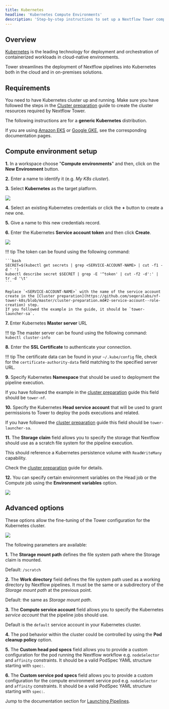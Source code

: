 ```yaml
---
title: Kubernetes
headline: 'Kubernetes Compute Environments'
description: 'Step-by-step instructions to set up a Nextflow Tower compute environment for a Kubernetes cluster'
---
```

## Overview

[Kubernetes](https://kubernetes.io/) is the leading technology for deployment and orchestration of containerized workloads in cloud-native environments.

Tower streamlines the deployment of Nextflow pipelines into Kubernetes both in the cloud and in on-premises solutions.


## Requirements

You need to have Kubernetes cluster up and running. 
Make sure you have followed the steps in the [Cluster preparation](https://github.com/seqeralabs/nf-tower-k8s) guide to create the cluster resources required by Nextflow Tower.

The following instructions are for a **generic Kubernetes** distribution. 

If you are using [Amazon EKS](/compute-envs/eks/) or [Google GKE](/compute-envs/gke/), see the corresponding documentation pages.


## Compute environment setup  


**1.** In a workspace choose "**Compute environments**" and then, click on the **New Environment** button.

**2.** Enter a name to identify it (e.g. *My K8s cluster*).

**3.** Select **Kubernetes** as the target platform.

![](_images/k8s_new_env.png)


**4.** Select an existing Kubernetes credentials or click the **+** button to create a new one.

**5.** Give a name to this new credentials record.

**6.** Enter the Kubernetes **Service account token** and then click **Create**.

![](_images/k8s_credentials.png)


!!! tip 
    The token can be found using the following command:

    ```bash
    SECRET=$(kubectl get secrets | grep <SERVICE-ACCOUNT-NAME> | cut -f1 -d ' ')
    kubectl describe secret $SECRET | grep -E '^token' | cut -f2 -d':' | tr -d '\t'
    ```

    Replace `<SERVICE-ACCOUNT-NAME>` with the name of the service account create in the [Cluster preparation](https://github.com/seqeralabs/nf-tower-k8s/blob/master/cluster-preparation.md#2-service-account--role-creation) step.
    If you followed the example in the guide, it should be `tower-launcher-sa`.


**7.** Enter Kubernetes **Master server** URL

!!! tip 
    The master server can be found using the following command: `kubectl cluster-info`

**8.** Enter the **SSL Certificate** to authenticate your connection.

!!! tip 
    The certificate data can be found in your `~/.kube/config` file, check for the `certificate-authority-data` field matching to the specified server URL.

**9.** Specify Kubernetes **Namespace** that should be used to deployment the pipeline execution.

If you have followed the example in the [cluster preparation](https://github.com/seqeralabs/nf-tower-k8s/blob/master/cluster-preparation.md#2-service-account--role-creation) guide this field should be `tower-nf`.

**10.** Specify the Kubernetes **Head service account** that will be used to grant permissions to Tower to deploy the pods executions and related.

If you have followed the [cluster preparation](https://github.com/seqeralabs/nf-tower-k8s/blob/master/cluster-preparation.md#2-service-account--role-creation) guide this field should be `tower-launcher-sa`.

**11.** The **Storage claim** field allows you to specify the storage that Nextflow should use as a scratch file system for the pipeline execution.

This should reference a Kubernetes persistence volume with `ReadWriteMany` capability.

Check the [cluster preparation](https://github.com/seqeralabs/nf-tower-k8s/blob/master/cluster-preparation.md#3-storage-configuration) guide for details.


**12.** You can specify certain environment variables on the Head job or the Compute job using the **Environment variables** option.

![](_images/env_vars.png)


## Advanced options

These options allow the fine-tuning of the Tower configuration for the Kubernetes cluster.


![](_images/advanced_options.png)

The following parameters are available:

**1.** The **Storage mount path** defines the file system path where the Storage claim is mounted. 

Default: `/scratch`

**2.** The **Work directory** field defines the file system path used as a working directory by Nextflow pipelines. It must be the same or a subdirectory of the *Storage mount path* at the previous point. 

Default: the same as *Storage mount path*.

**3.** The  **Compute service account** field allows you to specify the Kubernetes *service account* that the pipeline jobs should use. 

Default is the `default` service account in your Kubernetes cluster.

**4.** The pod behavior within the cluster could be controlled by using the **Pod cleanup policy** option.

**5.** The **Custom head pod specs** field allows you to provide a custom configuration for the pod running the Nextflow workflow e.g. `nodeSelector` and `affinity` constraints. It should be a valid PodSpec YAML structure starting with `spec:`.

**6.** The **Custom service pod specs** field allows you to provide a custom configuration for the compute environment service pod e.g. `nodeSelector` and `affinity` constraints. It should be a valid PodSpec YAML structure starting with `spec:`.


Jump to the documentation section for [Launching Pipelines](/launch/launchpad/).
